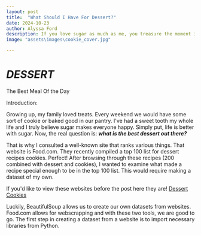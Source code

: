 ```yaml
---
layout: post
title:  "What Should I Have For Dessert?"
date: 2024-10-23
author: Alyssa Ford
description: If you love sugar as much as me, you treasure the moment in the day where you can have a sweet treat. This post will help you to develop webscrapping skills and dive deeper into the sugar world.
image: "assets\images\cookie_cover.jpg"

---
```


<h1> <em><strong> DESSERT </strong></em></h1> The Best Meal Of the Day

Introduction:

Growing up, my family loved treats. Every weekend we would have some sort of cookie or baked good in our pantry. I've had a sweet tooth my whole life and I truly believe sugar makes everyone happy.
Simply put, life is better with sugar. Now, the real question is: <em><strong> what is the best dessert out there? </strong></em></h1>

That is why I consulted a well-known site that ranks various things. That website is Food.com. They recently compiled a top 100 list for dessert recipes cookies. Perfect!
After browsing through these recipes (200 combined with dessert and cookies), I wanted to examine what made a recipe special enough to be in the top 100 list. This would require
making a dataset of my own.

If you'd like to view these websites before the post here they are!
[Dessert](https://www.food.com/ideas/top-dessert-recipes-6930?ref=nav#c-791391)
[Cookies](https://www.food.com/ideas/cookie-recipes-7152?ref=nav#c-932718)

Luckily, BeautifulSoup allows us to create our own datasets from websites. Food.com allows for webscrapping 
and with these two tools, we are good to go. The first step in creating a dataset from a website is to import necessary libraries from Python. 


